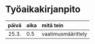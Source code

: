 # Työaikakirjanpito

| päivä | aika | mitä tein  |
| :----:|:-----| :-----|
| 25.3. | 0.5    |vaatimusmäärittely |
